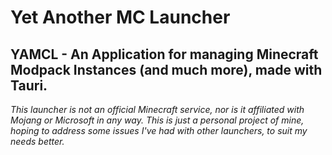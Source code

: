 # Yet Another MC Launcher
## YAMCL - An Application for managing Minecraft Modpack Instances (and much more), made with Tauri.
_This launcher is not an official Minecraft service, nor is it affiliated with Mojang or Microsoft in any way._
_This is just a personal project of mine, hoping to address some issues I've had with other launchers, to suit my needs better._